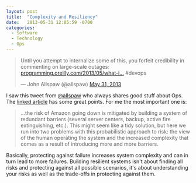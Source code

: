 ```yaml
---
layout: post
title:  "Complexity and Resiliency"
date:   2013-05-31 12:05:59 -0700
categories:
  - Software
  - Technology
  - Ops
---
```


<blockquote class="twitter-tweet"><p>Until you attempt to internalize some of this, you forfeit credibility in commenting on large-scale outages: <a href="http://t.co/wZNXX4IdOP" title="http://programming.oreilly.com/2013/05/what-is-the-risk-that-amazon-will-go-down-again.html">programming.oreilly.com/2013/05/what-i…</a> #devops</p>&mdash; John Allspaw (@allspaw) <a href="https://twitter.com/allspaw/status/340521535318151169">May 31, 2013</a></blockquote>
<script async src="//platform.twitter.com/widgets.js" charset="utf-8"></script>

I saw this tweet from  [@allspaw](https://twitter.com/allspaw)  who always shares good stuff about Ops. The  [linked article](http://programming.oreilly.com/2013/05/what-is-the-risk-that-amazon-will-go-down-again.html)  has some great points. For me the most important one is:

 > ...the risk of Amazon going down is mitigated by building a system of redundant barriers (several server centers, backup, active fire extinguishing, etc.). This might seem like a tidy solution, but here we run into two problems with this probabilistic approach to risk: the view of the human operating the system and the increased complexity that comes as a result of introducing more and more barriers. 

 Basically, protecting against failure increases system complexity and can in turn lead to more failures. Building resilient systems isn't about finding all risks and protecting against all possible scenarios, it's  about understanding your risks as well as the trade-offs in protecting against them. 

 
